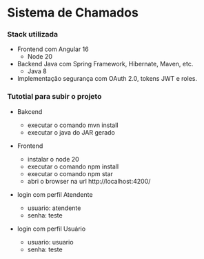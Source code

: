 ﻿# Sistema de Chamados
 
### Stack utilizada
- Frontend com Angular 16
    - Node 20
- Backend Java com Spring Framework, Hibernate, Maven, etc.
    - Java 8
- Implementação segurança com OAuth 2.0, tokens JWT e roles.

### Tutotial para subir o projeto
- Bakcend
	- executar o comando mvn install
	- executar o java do JAR gerado

- Frontend
	- instalar o node 20
	- executar o comando npm install
	- executar o comando npm star
	- abri o browser na url http://localhost:4200/

- login com perfil Atendente
	- usuario: atendente
	- senha: teste
	
- login com perfil Usuário
	- usuario: usuario
	- senha: teste
